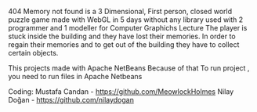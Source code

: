 404 Memory not found is a 3 Dimensional, First person, closed world
puzzle game made with WebGL in 5 days without any library used
with 2 programmer and 1 modeller for Computer Graphichs Lecture
The player is stuck inside the building and they have lost their memories.
In order to regain their memories and to get out of the building
they have to collect certain objects.


This projects made with Apache NetBeans Because of that
To run project , you need to run files in Apache Netbeans

Coding: Mustafa Candan - https://github.com/MeowlockHolmes
        Nilay   Doğan  - https://github.com/nilaydogan
